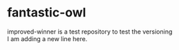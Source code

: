 # fantastic-owl
improved-winner is a test repository to test the versioning
<br/>
I am adding a new line here.
